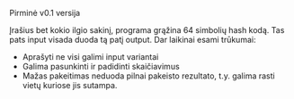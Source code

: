 Pirminė v0.1 versija
  
  
Įrašius bet kokio ilgio sakinį, programa grąžina 64 simbolių hash kodą. Tas pats input visada duoda tą patį output.
Dar laikinai esami trūkumai: 
  * Aprašyti ne visi galimi input variantai
  * Galima pasunkinti ir padidinti skaičiavimus
  * Mažas pakeitimas neduoda pilnai pakeisto rezultato, t.y. galima rasti vietų kuriose jis sutampa.
